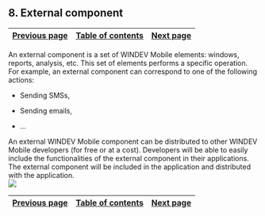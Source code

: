 


## 8. External component
			



| [Previous page](../Concepts_WM/1410086909.md) | [Table of contents](../Concepts_WM/1410086964.md) | [Next page](../Concepts_WM/1410086910.md) |
| --- | --- | --- |



<a name="NOTE1"></a>
<a name="NOTE1_1"></a>
An external component is a set of WINDEV Mobile elements: windows, reports, analysis, etc. This set of elements performs a specific operation. For example, an external component can correspond to one of the following actions:

- Sending SMSs,

- Sending emails,

- ...




An external WINDEV Mobile component can be distributed to other WINDEV Mobile developers (for free or at a cost). Developers will be able to easily include the functionalities of the external component in their applications. The external component will be included in the application and distributed with the application.
<br>![](https://doc.pcsoft.fr/en-US/images/image.awp?langid=3&name=P37-Composant%20Externe.gif)


| [Previous page](../Concepts_WM/1410086909.md) | [Table of contents](../Concepts_WM/1410086964.md) | [Next page](../Concepts_WM/1410086910.md) |
| --- | --- | --- |




